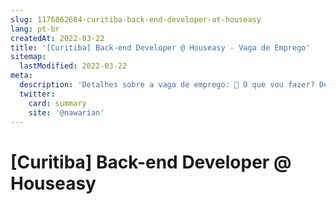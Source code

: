 ```yaml
---
slug: 1176862684-curitiba-back-end-developer-at-houseasy
lang: pt-br
createdAt: 2022-03-22
title: '[Curitiba] Back-end Developer @ Houseasy - Vaga de Emprego'
sitemap:
  lastModified: 2022-03-22
meta:
  description: 'Detalhes sobre a vaga de emprego: 🤔 O que vou fazer? Desenvolvimento de Back-End utilizando JavaScript; Contribuir no planejamento e execução de projetos usando metodologias ágeis; Gerar documentações relativas ao desenvolvimento e manutenção dos projetos; Correção de bugs; Prestar suporte as demais demandas relacionadas ao setor de Back-End;'
  twitter:
    card: summary
    site: '@nawarian'
---
```


# [Curitiba] Back-end Developer @ Houseasy

<!--
==================================================
Caso a vaga for remoto durante a pandemia informar no texto "Remoto durante o covid"
==================================================
-->
<!-- 
==================================================
POR FAVOR, SÓ POSTE SE A VAGA FOR PARA BACK-END!

Não faça distinção de gênero no título da vaga.

Use: "Back-End Developer" ao invés de 
"Desenvolvedor Back-End" \o/

Exemplo: `[São Paulo] Back-End Developer @ NOME DA EMPRESA`
==================================================
-->
<!--
==================================================
Caso a vaga for remoto durante a pandemia deixar a linha abaixo
==================================================
## Houseasy

Somos uma startup de tecnologia residencial, no segmento de IoT. Temos como missão atuar de maneira ampla e acelerada na geração de conforto à população em geral, otimizando tarefas, reduzindo custos e democratizando o acesso a automação para o lar. Realizando isso de forma simples, prática e eficaz. 

## Descrição da vaga

🤔 O que vou fazer?
Desenvolvimento de Back-End utilizando JavaScript;
Contribuir no planejamento e execução de projetos usando metodologias ágeis;
Gerar documentações relativas ao desenvolvimento e manutenção dos projetos;
Correção de bugs;
Prestar suporte as demais demandas relacionadas ao setor de Back-End;

## Local

Remoto ou Escritório, Paraná - Curitiba

## Requisitos

**Obrigatórios:**
Proficiência em Node.js;
Comprometimento com coding standards, documentação, testes e boas práticas;
Prática com Git/Github e práticas de versionamentos;
Inglês avançado (Leitura e Escrita).

**Diferenciais:**
Conhecimento de sistemas embarcados;
Conhecimento das APIs e funcionalidades das assistentes de voz Alexa e Google Home.

## Contratação

PJ ou CLT a combinar

## Como se candidatar

Interessados deverão encaminhar o currículo para [rh@houseasy.net](mailto:rh@houseasy.net) e no título do e-mail inserir o nome da vaga. 

Para que possa conhecer mais a respeito da Houseasy e da energia do time #toeasy, segue abaixo link que traz como é o nosso dia a dia aqui, nossa cultura, valores e ações internas <a href="https://site.houseasy.net/trabalhe-conosco/">aqui</a>.


Fonte: https://github.com/backend-br/vagas/issues/8815